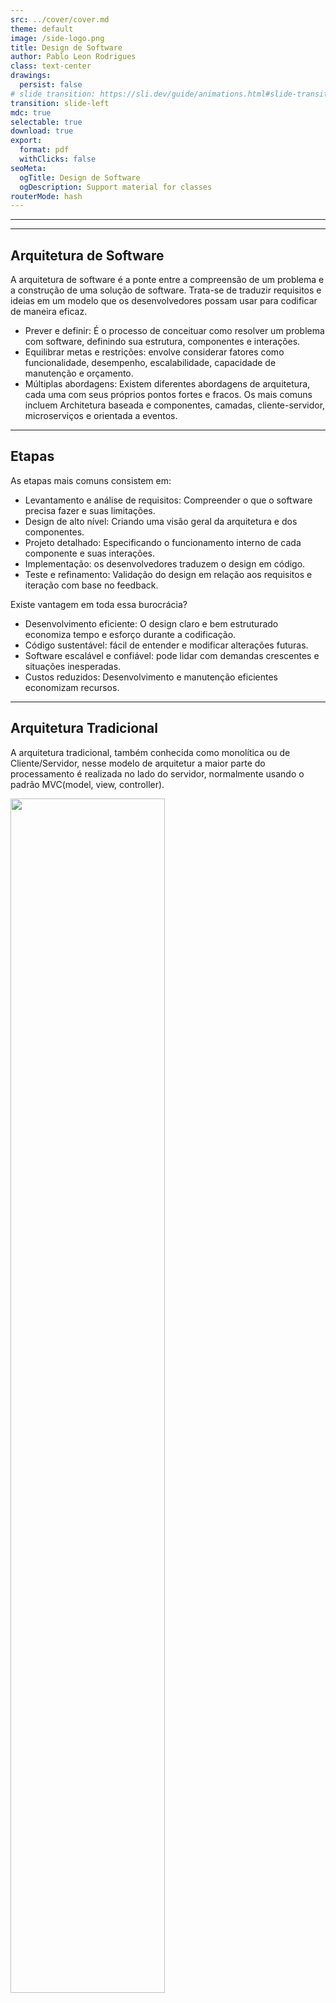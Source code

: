 ```yaml
---
src: ../cover/cover.md
theme: default
image: /side-logo.png
title: Design de Software
author: Pablo Leon Rodrigues
class: text-center
drawings:
  persist: false
# slide transition: https://sli.dev/guide/animations.html#slide-transitions
transition: slide-left
mdc: true
selectable: true
download: true
export:
  format: pdf
  withClicks: false
seoMeta:
  ogTitle: Design de Software
  ogDescription: Support material for classes
routerMode: hash
---
```


---

<Toc />

---

## Arquitetura de Software

A arquitetura de software é a ponte entre a compreensão de um problema e a construção de uma solução de software. Trata-se
de traduzir requisitos e ideias em um modelo que os desenvolvedores possam usar para codificar de maneira eficaz.

- Prever e definir: É o processo de conceituar como resolver um problema com software, definindo sua estrutura,
componentes e interações.
- Equilibrar metas e restrições: envolve considerar fatores como funcionalidade, desempenho, escalabilidade,
capacidade de manutenção e orçamento.
- Múltiplas abordagens: Existem diferentes abordagens de arquitetura, cada uma com seus próprios pontos fortes e fracos.
Os mais comuns incluem Architetura baseada e componentes, camadas, cliente-servidor, microserviços e orientada a eventos.


<!--

1. Component-Based Architecture: This approach involves breaking down a system into modular components, each responsible for specific functionalities. These components interact through well-defined interfaces, promoting reusability and maintainability.

2. Layered Architecture: In a layered architecture, the system is divided into distinct layers, with each layer responsible for a specific aspect of functionality. This separation of concerns simplifies development and allows for easier maintenance and scalability.

3. Client-Server Architecture: In this model, the system is divided into client and server components, with clients making requests to servers for resources or services. This architecture enables distributed computing and facilitates scalability by allowing for the distribution of workload across multiple servers.

4. Microservices Architecture: A relatively modern approach, microservices architecture involves breaking down a system into a collection of small, independently deployable services. Each service is responsible for a specific business function and communicates with other services via well-defined APIs. This architecture promotes flexibility, scalability, and resilience.

5. Event-Driven Architecture: In an event-driven architecture, components within a system communicate by producing and consuming events. This asynchronous communication model enables loose coupling between components and supports scalability and fault tolerance.

1. Modularity: Breaking down a system into smaller, self-contained modules promotes reusability, maintainability, and testability.
2. Abstraction: Abstracting away implementation details and focusing on high-level concepts facilitates understanding and promotes flexibility.
3. Encapsulation: Encapsulating data and behavior within modules prevents unauthorized access and reduces the risk of unintended side effects.
4. Separation of Concerns: Dividing a system into distinct components, each responsible for a specific aspect of functionality, simplifies development and maintenance.
5. Scalability: Designing a system to accommodate increasing workload or user base without sacrificing performance or reliability is essential for long-term success.
6. Flexibility: Building a system that can adapt to changing requirements or environments ensures its longevity and relevance.
-->

---

## Etapas

As etapas mais comuns consistem em:

- Levantamento e análise de requisitos: Compreender o que o software precisa fazer e suas limitações.
- Design de alto nível: Criando uma visão geral da arquitetura e dos componentes.
- Projeto detalhado: Especificando o funcionamento interno de cada componente e suas interações.
- Implementação: os desenvolvedores traduzem o design em código.
- Teste e refinamento: Validação do design em relação aos requisitos e iteração com base no feedback.

Existe vantagem em toda essa burocrácia?

- Desenvolvimento eficiente: O design claro e bem estruturado economiza tempo e esforço durante a codificação.
- Código sustentável: fácil de entender e modificar alterações futuras.
- Software escalável e confiável: pode lidar com demandas crescentes e situações inesperadas.
- Custos reduzidos: Desenvolvimento e manutenção eficientes economizam recursos.

---

## Arquitetura Tradicional

A arquitetura tradicional, também conhecida como monolítica ou de Cliente/Servidor, nesse modelo de arquitetur a maior
parte do processamento é realizada no lado do servidor, normalmente usando o padrão MVC(model, view, controller).
<div class="flex items-center">
  <img src="/monolito.png" style="width: 70%; margin-left: auto; margin-right: auto;" />
</div>

---

## Arquitetura Multicamadas

Arquitetura de Multicamadas, baseada em Serviços ou de micro serviços, nesse modelo de arquitetura
o cliente incorpora parte do processamento. Regras de negócio no servidor. Comunicação HTTP.
Aplicação no cliente e tráfego de dados no formato JSON, XML, possuí menor acoplamento e possibilita
a multiplataforma.

<img src="/multicamadas.png" style="width: 80%; margin-left: auto; margin-right: auto;" />


---

## Serverless

Uma abordagem de design de software em que você não gerencia a infraestrutura subjacente (servidores,
sistemas operacionais, etc.).

- Funções como serviço (FaaS): blocos de construção essenciais de aplicativos sem servidor.
Trechos de código escritos em várias linguagens (por exemplo, Python, Node.js) executados em resposta a eventos.
- Eventos: gatilhos que ativam funções, como solicitações HTTP, alterações no banco de dados ou eventos agendados.
- Microsserviços: As funções são frequentemente combinadas em microsserviços para aplicações maiores,
cada uma implantável e escalonável de forma independente.
- APIs sem servidor: APIs criadas usando funções sem servidor, oferecendo uma maneira escalonável e econômica
de expor funcionalidades.

<!--
hideInToc: true
- Benefits:
Faster Development: Focus on code, not infrastructure management.
Increased Scalability: Cloud providers handle scaling automatically, adapting to demand spikes.
Cost-Effective: Pay only for the resources used, avoiding idle server costs.
Improved Reliability: Cloud providers manage infrastructure for high availability and fault tolerance.
- Drawbacks:
Vendor Lock-in: Deep integration with specific cloud provider platforms.
Cold Starts: Functions may take longer to execute initially due to container spin-up.
Debugging Complexity: Debugging issues across distributed functions can be challenging.
-->

---
layout: image
image: /tecnologias.png
backgroundSize: contain
---

---

# Bibliografia


https://martinfowler.com/

- Clean Code: A Handbook of Agile Software Craftsmanship by Robert C. Martin: This classic text emphasizes writing clean, readable, and maintainable code, focusing on principles and best practices.
- Design Patterns: Elements of Reusable Object-Oriented Software by Erich Gamma, Richard Helm, Ralph Johnson, and John Vlissides: This influential book introduces the concept of design patterns, offering reusable solutions to common design problems.
- Head First Design Patterns by Eric Freeman and Elisabeth Robson: This visually engaging book uses diagrams and humor to explain design patterns, making them more accessible to beginners.
- Agile Software Development: Principles, Patterns, and Practices by Robert C. Martin: This book explores agile software development principles and how they impact design decisions.


https://docs.datadoghq.com/serverless/

https://www.serverless.com/blog/how-serverless-cloud-works-part-1
